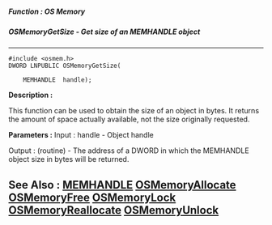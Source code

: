 ##### Function : OS Memory
##### OSMemoryGetSize - Get size of an MEMHANDLE object
---
```
#include <osmem.h>
DWORD LNPUBLIC OSMemoryGetSize(

	MEMHANDLE  handle);
```
**Description :**

This function can be used to obtain the size of an object in bytes.  It returns 
the amount of space actually available, not the size originally requested.

**Parameters :**
Input :
handle  -  Object handle

Output :
(routine)  -  The address of a DWORD in which the MEMHANDLE object size in bytes will be returned.



**See Also :**
[MEMHANDLE](/domino-c-api-docs/reference/Data/MEMHANDLE)
[OSMemoryAllocate](/domino-c-api-docs/reference/Func/OSMemoryAllocate)
[OSMemoryFree](/domino-c-api-docs/reference/Func/OSMemoryFree)
[OSMemoryLock](/domino-c-api-docs/reference/Func/OSMemoryLock)
[OSMemoryReallocate](/domino-c-api-docs/reference/Func/OSMemoryReallocate)
[OSMemoryUnlock](/domino-c-api-docs/reference/Func/OSMemoryUnlock)
---
